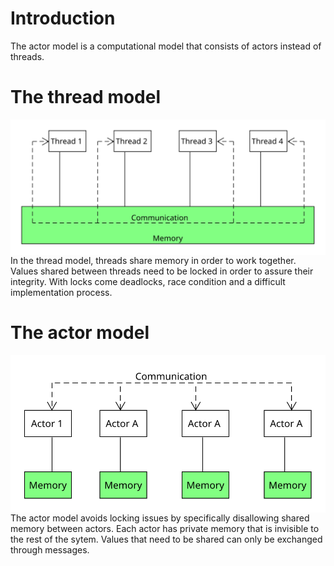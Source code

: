 # Introduction
The actor model is a computational model that consists of actors instead of threads.


# The thread model
<img align="top" src="https://github.com/sebivenlo/akka-workshop2017/blob/master/resources/threadModel.svg">
In the thread model, threads share memory in order to work together. Values shared between threads need to be locked in order to assure their integrity. With locks come deadlocks, race condition and a difficult implementation process.


# The actor model
<img align="top" src="https://github.com/sebivenlo/akka-workshop2017/blob/master/resources/actorModel.svg">
The actor model avoids locking issues by specifically disallowing shared memory between actors. Each actor has private memory that is invisible to the rest of the sytem. Values that need to be shared can only be exchanged through messages.
